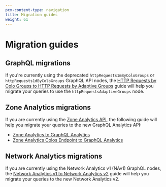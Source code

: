 ```yaml
---
pcx-content-type: navigation
title: Migration guides
weight: 61
---
```


# Migration guides

## GraphQL migrations

If you're currently using the deprecated `httpRequests1mByColoGroups` or `httpRequests1dByColoGroups` GraphQL API nodes, the [HTTP Requests by Colo Groups to HTTP Requests by Adaptive Groups](/analytics/graphql-api/migration-guides/graphql-api-analytics/) guide will help you migrate your queries to use the `httpRequestsAdaptiveGroups` node.

## Zone Analytics migrations

If you are currently using the [Zone Analytics API](https://api.cloudflare.com/#zone-analytics-properties), the following guide will help you migrate your queries to the new GraphQL Analytics API:

*   [Zone Analytics to GraphQL Analytics](/analytics/graphql-api/migration-guides/zone-analytics/)
*   [Zone Analytics Colos Endpoint to GraphQL Analytics](/analytics/graphql-api/migration-guides/zone-analytics-colos/)

## Network Analytics migrations

If you are currently using the Network Analytics v1 (NAv1) GraphQL nodes, the [Network Analytics v1 to Network Analytics v2](/analytics/graphql-api/migration-guides/network-analytics-v2/) guide will help you migrate your queries to the new Network Analytics v2.
